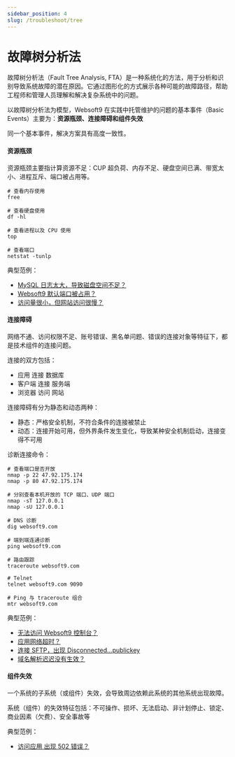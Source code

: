 ```yaml
---
sidebar_position: 4
slug: /troubleshoot/tree
---
```


# 故障树分析法

故障树分析法（Fault Tree Analysis, FTA）是一种系统化的方法，用于分析和识别导致系统故障的潜在原因。它通过图形化的方式展示各种可能的故障路径，帮助工程师和管理人员理解和解决复杂系统中的问题。  

以故障树分析法为模型，Websoft9 在实践中托管维护的问题的基本事件（Basic Events）主要为：**资源瓶颈、连接障碍和组件失效**  

同一个基本事件，解决方案具有高度一致性。  

#### 资源瓶颈

资源瓶颈主要指计算资源不足：CUP 超负荷、内存不足、硬盘空间已满、带宽太小、进程互斥、端口被占用等。

```
# 查看内存使用
free

# 查看硬盘使用
df -hl 

# 查看进程以及 CPU 使用
top

# 查看端口
netstat -tunlp
```

典型范例：  

* [MySQL 日志太大，导致磁盘空间不足？](./mysql#binlogexceed)
* [Websoft9 默认端口被占用？](../faq#portconflict)
* [访问量很小，但网站访问很慢？](../faq#siteslow)

#### 连接障碍

网络不通、访问权限不足、账号错误、黑名单问题、错误的连接对象等特征下，都是技术组件的连接问题。  

连接的双方包括：  

* 应用 连接 数据库
* 客户端 连接 服务端
* 浏览器 访问 网站

连接障碍有分为静态和动态两种：

* 静态：严格安全机制，不符合条件的连接被禁止
* 动态：连接开始可用，但外界条件发生变化，导致某种安全机制启动，连接变得不可用

诊断连接命令：  
```
# 查看端口是否开放
nmap -p 22 47.92.175.174
nmap -p 80 47.92.175.174

# 分别查看本机开放的 TCP 端口、UDP 端口
nmap -sT 127.0.0.1
nmap -sU 127.0.0.1

# DNS 诊断
dig websoft9.com

# 端到端连通诊断
ping websoft9.com

# 路由跟踪
traceroute websoft9.com

# Telnet
telnet websoft9.com 9090

# Ping 与 traceroute 组合
mtr websoft9.com
```

典型范例：  

* [无法访问 Websoft9 控制台？](../faq#blank)
* [应用网络超时？](../faq#timeout)
* [连接 SFTP，出现 Disconnected...publickey](../servers#sftpnokey)
* [域名解析迟迟没有生效？](../domains#effect)

#### 组件失效

一个系统的子系统（或组件）失效，会导致周边依赖此系统的其他系统出现故障。  

系统（组件）的失效特征包括：不可操作、损坏、无法启动、非计划停止、锁定、商业因素（欠费）、安全事故等  

典型范例： 

* [访问应用 出现 502 错误？](../faq#nginx502)